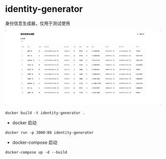 # identity-generator
身份信息生成器，仅用于测试使用


![](./public/main.png)


```
docker build -t identity-generator .
```


- docker 启动
```
docker run -p 3000:80 identity-generator
```

- docker-compose 启动
```
docker-compose up -d --build
```
